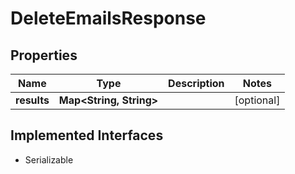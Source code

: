 

# DeleteEmailsResponse


## Properties

| Name | Type | Description | Notes |
|------------ | ------------- | ------------- | -------------|
|**results** | **Map&lt;String, String&gt;** |  |  [optional] |


## Implemented Interfaces

* Serializable


